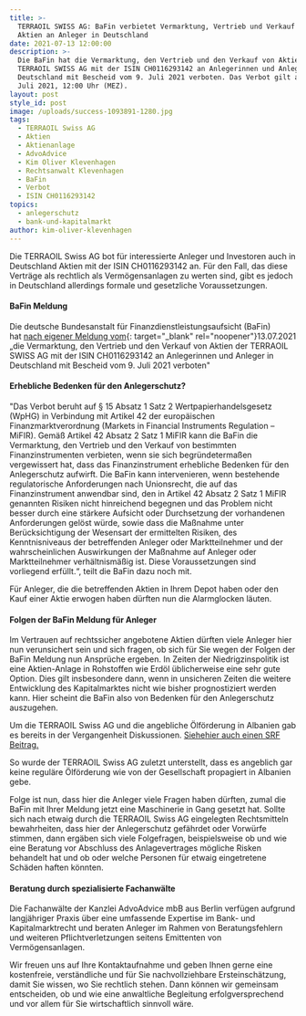 ```yaml
---
title: >-
  TERRAOIL SWISS AG: BaFin verbietet Vermarktung, Vertrieb und Verkauf der
  Aktien an Anleger in Deutschland
date: 2021-07-13 12:00:00
description: >-
  Die BaFin hat die Vermarktung, den Vertrieb und den Verkauf von Aktien der
  TERRAOIL SWISS AG mit der ISIN CH0116293142 an Anlegerinnen und Anleger in
  Deutschland mit Bescheid vom 9. Juli 2021 verboten. Das Verbot gilt ab dem 13.
  Juli 2021, 12:00 Uhr (MEZ).
layout: post
style_id: post
image: /uploads/success-1093891-1280.jpg
tags:
  - TERRAOIL Swiss AG
  - Aktien
  - Aktienanlage
  - AdvoAdvice
  - Kim Oliver Klevenhagen
  - Rechtsanwalt Klevenhagen
  - BaFin
  - Verbot
  - ISIN CH0116293142
topics:
  - anlegerschutz
  - bank-und-kapitalmarkt
author: kim-oliver-klevenhagen
---
```

Die TERRAOIL Swiss AG bot für interessierte Anleger und Investoren auch in Deutschland Aktien mit der ISIN CH0116293142 an. Für den Fall, das diese Verträge als rechtlich als Vermögensanlagen zu werten sind, gibt es jedoch in Deutschland allerdings formale und gesetzliche Voraussetzungen.

#### BaFin Meldung

Die deutsche Bundesanstalt für Finanzdienstleistungsaufsicht (BaFin) hat&nbsp;[nach eigener Meldung vom](https://www.bafin.de/SharedDocs/Veroeffentlichungen/DE/Verbrauchermitteilung/weitere/2021/meldung_210713_Terraoil_Produktintervention.html){: target="_blank" rel="noopener"}13\.07.2021 „die Vermarktung, den Vertrieb und den Verkauf von Aktien der TERRAOIL SWISS AG mit der ISIN CH0116293142 an Anlegerinnen und Anleger in Deutschland mit Bescheid vom 9. Juli 2021 verboten"

#### Erhebliche Bedenken für den Anlegerschutz?

"Das Verbot beruht auf &sect; 15 Absatz 1 Satz 2 Wertpapierhandelsgesetz (WpHG) in Verbindung mit Artikel 42 der europäischen Finanzmarktverordnung (Markets in Financial Instruments Regulation – MiFIR). Gemä&szlig; Artikel 42 Absatz 2 Satz 1 MiFIR kann die BaFin die Vermarktung, den Vertrieb und den Verkauf von bestimmten Finanzinstrumenten verbieten, wenn sie sich begründeterma&szlig;en vergewissert hat, dass das Finanzinstrument erhebliche Bedenken für den Anlegerschutz aufwirft. Die BaFin kann intervenieren, wenn bestehende regulatorische Anforderungen nach Unionsrecht, die auf das Finanzinstrument anwendbar sind, den in Artikel 42 Absatz 2 Satz 1 MiFIR genannten Risiken nicht hinreichend begegnen und das Problem nicht besser durch eine stärkere Aufsicht oder Durchsetzung der vorhandenen Anforderungen gelöst würde, sowie dass die Ma&szlig;nahme unter Berücksichtigung der Wesensart der ermittelten Risiken, des Kenntnisniveaus der betreffenden Anleger oder Marktteilnehmer und der wahrscheinlichen Auswirkungen der Ma&szlig;nahme auf Anleger oder Marktteilnehmer verhältnismä&szlig;ig ist. Diese Voraussetzungen sind vorliegend erfüllt.“, teilt die BaFin dazu noch mit.

Für Anleger, die die betreffenden Aktien in Ihrem Depot haben oder den Kauf einer Aktie erwogen haben dürften nun die Alarmglocken läuten.

#### Folgen der BaFin Meldung für Anleger

Im Vertrauen auf rechtssicher angebotene Aktien dürften viele Anleger hier nun verunsichert sein und sich fragen, ob sich für Sie wegen der Folgen der BaFin Meldung nun Ansprüche ergeben. In Zeiten der Niedrigzinspolitik ist eine Aktien-Anlage in Rohstoffen wie Erdöl üblicherweise eine sehr gute Option. Dies gilt insbesondere dann, wenn in unsicheren Zeiten die weitere Entwicklung des Kapitalmarktes nicht wie bisher prognostiziert werden kann. Hier scheint die BaFin also von Bedenken für den Anlegerschutz auszugehen.

Um die TERRAOIL Swiss AG und die angebliche Ölförderung in Albanien gab es bereits in der Vergangenheit Diskussionen. [Siehe](__notset__)[hier auch einen SRF Beitrag](https://www.srf.ch/news/panorama/terraoil-schwindel-debakel-fuer-aktionaere-70-millionen-loesen-sich-in-luft-auf)[.](__notset__)

So wurde der TERRAOIL Swiss AG zuletzt unterstellt, dass es angeblich gar keine reguläre Ölförderung wie von der Gesellschaft propagiert in Albanien gebe.&nbsp;

Folge ist nun, dass hier die Anleger viele Fragen haben dürften, zumal die BaFin mit Ihrer Meldung jetzt eine Maschinerie in Gang gesetzt hat. Sollte sich nach etwaig durch die TERRAOIL Swiss AG eingelegten Rechtsmitteln bewahrheiten, dass hier der Anlegerschutz gefährdet oder Vorwürfe stimmen, dann ergäben sich viele Folgefragen, beispielsweise ob und wie eine Beratung vor Abschluss des Anlagevertrages mögliche Risken behandelt hat und ob oder welche Personen für etwaig eingetretene Schäden haften könnten.

#### Beratung durch spezialisierte Fachanwälte

Die Fachanwälte der Kanzlei AdvoAdvice mbB aus Berlin verfügen aufgrund langjähriger Praxis über eine umfassende Expertise im Bank- und Kapitalmarktrecht und beraten Anleger im Rahmen von Beratungsfehlern und weiteren Pflichtverletzungen seitens Emittenten von Vermögensanlagen.&nbsp;

Wir freuen uns auf Ihre Kontaktaufnahme und geben Ihnen gerne eine kostenfreie, verständliche und für Sie nachvollziehbare Ersteinschätzung, damit Sie wissen, wo Sie rechtlich stehen. Dann können wir gemeinsam entscheiden, ob und wie eine anwaltliche Begleitung erfolgversprechend und vor allem für Sie wirtschaftlich sinnvoll wäre.
